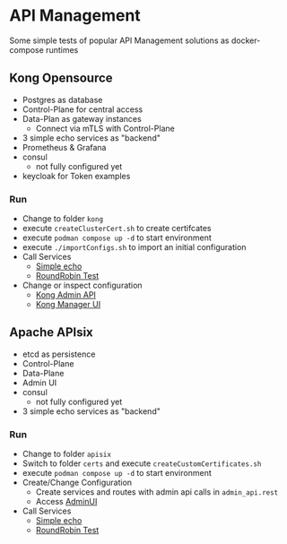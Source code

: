 # API Management
Some simple tests of popular API Management solutions as docker-compose runtimes

## Kong Opensource
* Postgres as database
* Control-Plane for central access
* Data-Plan as gateway instances
  * Connect via mTLS with Control-Plane
* 3 simple echo services as "backend"
* Prometheus & Grafana
* consul
  * not fully configured yet
* keycloak for Token examples

### Run
* Change to folder `kong`
* execute `createClusterCert.sh` to create certifcates
* execute `podman compose up -d` to start environment
* execute `./importConfigs.sh` to import an initial configuration
* Call Services
    * [Simple echo](http://localhost:8000/echo)
    * [RoundRobin Test](http://localhost:8000/all)
* Change or inspect configuration
  * [Kong Admin API](http://localhost:8001)
  * [Kong Manager UI](http://localhost:8002)

## Apache APIsix
* etcd as persistence
* Control-Plane
* Data-Plane
* Admin UI
* consul
  * not fully configured yet
* 3 simple echo services as "backend"

### Run
* Change to folder `apisix`
* Switch to folder `certs` and execute `createCustomCertificates.sh`
* execute `podman compose up -d` to start environment
* Create/Change Configuration
  * Create services and routes with admin api calls in `admin_api.rest`
  * Access [AdminUI](http://localhost:9000)
* Call Services
  * [Simple echo](http://localhost:9080/echo)
  * [RoundRobin Test](http://localhost:9080/all)
